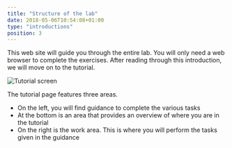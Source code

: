 ```yaml
---
title: "Structure of the lab"
date: 2018-05-06T10:54:08+01:00
type: "introductions"
position: 3
---
```


This web site will guide you through the entire lab. You will only need a web browser to complete the exercises. After reading through this introduction, we will move on to the tutorial.

![Tutorial screen](/page-layout.svg)


The tutorial page features three areas.

- On the left, you will find guidance to complete the various tasks
- At the bottom is an area that provides an overview of where you are in the tutorial
- On the right is the work area. This is where you will perform the tasks given in the guidance
